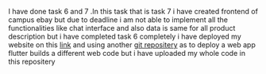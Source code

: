 I have done task 6 and 7 .In this task that is task 7 i have created frontend of campus ebay but due to deadline i am not able to implement all the functionalities like chat interface and also data is same for all product description but i have completed task 6 completely i have deployed my website on this [link](https://piyushsingal3.github.io/task7/) and using another [git repositery](https://github.com/piyushsingal3/task7.git) as to deploy a web app flutter builds a different web code but i have uploaded my whole code in this repositery
